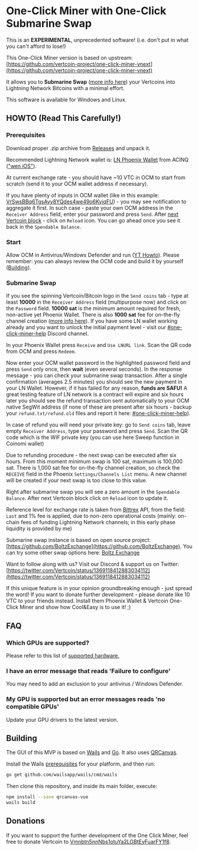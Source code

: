 # One-Click Miner with One-Click Submarine Swap

This is an **EXPERIMENTAL**, unprecedented software! (i.e. don't put in what you can't afford to lose!)

This One-Click Miner version is based on upstream: [https://github.com/vertcoin-project/one-click-miner-vnext](https://github.com/vertcoin-project/one-click-miner-vnext)

It allows you to **Submarine Swap** ([more info here](https://blockonomi.com/submarine-swaps/)) your Vertcoins into Lightning Network Bitcoins with a minimal effort.

This software is available for Windows and Linux.

## HOWTO (Read This Carefully!)

### Prerequisites

Download proper .zip archive from [Releases](https://github.com/jk14/one-click-miner-vnext/releases/latest) and unpack it.

Recommended Lightning Network wallet is: [LN Phoenix Wallet](https://phoenix.acinq.co/) from ACINQ (["wen iOS"](https://medium.com/@ACINQ/when-ios-cdf798d5f8ef)).

At current exchange rate - you should have ~10 VTC in OCM to start from scratch (send it to your OCM wallet address if necessary).

If you have plenty of inputs in OCM wallet (like in this example: [VrSwsBBq6TgsAyy8YQdes4we49o6KyiqFU](https://insight.vertcoin.org/insight-vtc-api/addr/VrSwsBBq6TgsAyy8YQdes4we49o6KyiqFU/utxo)) - you may see notification to aggregate it first. In such case - paste your own OCM address in the `Receiver Address` field, enter your password and press `Send`. After [next Vertcoin block](http://insight.vertcoin.org/) - click on `Reload` icon. You can go ahead once you see it back in the `Spendable Balance`.

### Start

Allow OCM in Antivirus/Windows Defender and run ([YT Howto](https://youtu.be/V2uqtXBeKgM?t=129)). Please remember: you can always review the OCM code and build it by yourself ([Building](https://github.com/jk14/one-click-miner-vnext#building)).

### Submarine Swap

If you see the spinning Vertcoin/Bitcoin logo in the `Send coins` tab - type at least **10000** in the `Receiver Address` field (multipurpose now) and click on the `Password` field. **10000 sat** is the minimum amount required for fresh, non-active yet Phoenix Wallet. There is also **1000 sat** fee for on-the-fly channel creation ([more info here](https://phoenix.acinq.co/faq#what-are-the-fees)). If you have some LN wallet working already and you want to unlock the initial payment level - visit our [#one-click-miner-help](https://discord.gg/vertcoin) Discord channel.

In your Phoenix Wallet press `Receive` and `Use LNURL link`. Scan the QR code from OCM and press `Redeem`.

Now enter your OCM wallet password in the highlighted password field and press `Send` only once, then **wait** (even several seconds). In the response message - you can check your submarine swap transaction. After a single confirmation (averages 2.5 minutes) you should see the new payment in your LN Wallet. However, if it has failed for any reason, **funds are SAFU!** A great testing feature of LN network is a contract will expire and six hours later you should see the refund transaction sent automatically to your OCM native SegWit address (if none of these are present after six hours - backup your `refund.txt/refund.old` files and report it here: [#one-click-miner-help](https://discord.gg/vertcoin)).

In case of refund you will need your private key: go to `Send coins` tab, leave empty `Receiver Address`, type your password and press `Send`. Scan the QR code which is the WIF private key (you can use here Sweep function in Coinomi wallet)

Due to refunding procedure - the next swap can be executed after six hours. From this moment minimum swap is 100 sat, maximum is 100,000 sat. There is 1,000 sat fee for on-the-fly channel creation, so check the `RECEIVE` field in the Phoenix `Settings/Channels List` menu. A new channel will be created if your next swap is too close to this value.

Right after submarine swap you will see a zero amount in the `Spendable Balance`. After next Vertcoin block click on `Reload` icon to update it.

Reference level for exchange rate is taken from [Bittrex](https://global.bittrex.com/Market/Index?MarketName=BTC-VTC) API, from the field: `Last` and 1% fee is applied, due to non-zero operational costs (mainly: on-chain fees of funding Lightning Network channels; in this early phase liquidity is provided by me)

Submarine swap instance is based on open source project: [https://github.com/BoltzExchange](https://github.com/BoltzExchange). You can try some other swap options here: [Boltz Exchange](https://boltz.exchange/)

Want to follow along with us? Visit our Discord & support us on Twitter: [https://twitter.com/Vertcoin/status/1369118412883034112](https://twitter.com/Vertcoin/status/1369118412883034112)

If this unique feature is in your opinion groundbreaking enough - just spread the word! If you want to donate further development - please donate like 10 VTC to your friends instead. Install them Phoenix Wallet & Vertcoin One-Click Miner and show how Cool&Easy is to use it! ;)

## FAQ

### Which GPUs are supported?

Please refer to this list of [supported hardware.](https://github.com/CryptoGraphics/VerthashMiner#supported-hardware)

### I have an error message that reads 'Failure to configure'

You may need to add an exclusion to your antivirus / Windows Defender.

### My GPU is supported but an error messages reads 'no compatible GPUs'

Update your GPU drivers to the latest version.


## Building

The GUI of this MVP is based on [Wails](https://wails.app) and [Go](https://golang.org/). It also uses [QRCanvas](https://github.com/gera2ld/qrcanvas).

Install the Wails [prerequisites](https://wails.app/home.html#prerequisites) for your platform, and then run:

```bash
go get github.com/wailsapp/wails/cmd/wails
```

Then clone this repository, and inside its main folder, execute:

```bash
npm install --save qrcanvas-vue
wails build
```

## Donations

If you want to support the further development of the One Click Miner, feel free to donate Vertcoin to [Vmnbtn5nnNbs1otuYa2LGBtEyFuarFY1f8](https://insight.vertcoin.org/address/Vmnbtn5nnNbs1otuYa2LGBtEyFuarFY1f8).
